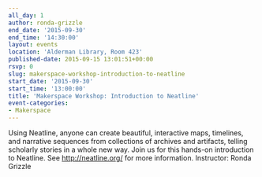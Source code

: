 ```yaml
---
all_day: 1
author: ronda-grizzle
end_date: '2015-09-30'
end_time: '14:30:00'
layout: events
location: 'Alderman Library, Room 423'
published-date: 2015-09-15 13:01:51+00:00
rsvp: 0
slug: makerspace-workshop-introduction-to-neatline
start_date: '2015-09-30'
start_time: '13:00:00'
title: 'Makerspace Workshop: Introduction to Neatline'
event-categories:
- Makerspace
---
```


Using Neatline, anyone can create beautiful, interactive maps, timelines, and narrative sequences from collections of archives and artifacts, telling scholarly stories in a whole new way. Join us for this hands-on introduction to Neatline. See http://neatline.org/ for more information. Instructor: Ronda Grizzle
